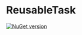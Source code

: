 ReusableTask
========

[![NuGet version](https://badge.fury.io/nu/reusabletask.svg)](https://badge.fury.io/nu/reusabletask)



